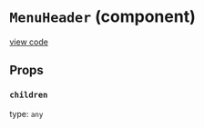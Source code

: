 `MenuHeader` (component)
========================
[view code](../src/addons/menu/MenuHeader.js)


Props
-----

### `children`

type: `any`

